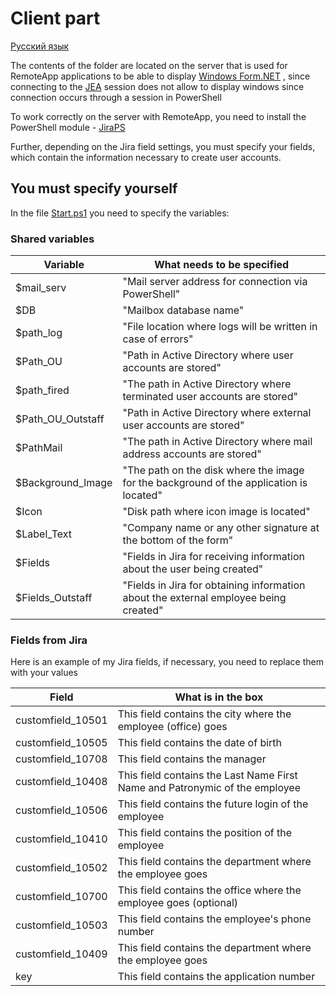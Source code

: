 # Client part

[Русский язык](https://github.com/AleksandrMikoshi/PowerShell/blob/main/Manage-Users/Client/Readme_ru.md)   

The contents of the folder are located on the server that is used for RemoteApp applications to be able to display [Windows Form.NET](https://learn.microsoft.com/en-us/dotnet/desktop/winforms/overview/?view=netdesktop-7.0) , since connecting to the [JEA](https://learn.microsoft.com/en-us/powershell/scripting/learn/remoting/jea/overview?view=powershell-7.3) session does not allow to display windows since connection occurs through a session in PowerShell   

To work correctly on the server with RemoteApp, you need to install the PowerShell module - [JiraPS](https://atlassianps.org/docs/JiraPS/)   

Further, depending on the Jira field settings, you must specify your fields, which contain the information necessary to create user accounts.   
## You must specify yourself

In the file [Start.ps1](https://github.com/AleksandrMikoshi/PowerShell/blob/main/Manage-Users/Client/Start.ps1) you need to specify the variables:

### Shared variables
| Variable              | What needs to be specified                                                                |
|---|---|
| $mail_serv            | "Mail server address for connection via PowerShell"                                       |
| $DB                   | "Mailbox database name"                                                                   |
| $path_log             | "File location where logs will be written in case of errors"                              |
| $Path_OU              | "Path in Active Directory where user accounts are stored"                                 |
| $path_fired           | "The path in Active Directory where terminated user accounts are stored"                  |
| $Path_OU_Outstaff     | "Path in Active Directory where external user accounts are stored"                        |
| $PathMail             | "The path in Active Directory where mail address accounts are stored"                     |
| $Background_Image     | "The path on the disk where the image for the background of the application is located"   |
| $Icon                 | "Disk path where icon image is located"                                                   |
| $Label_Text           | "Company name or any other signature at the bottom of the form"                           |
| $Fields               | "Fields in Jira for receiving information about the user being created"                   |
| $Fields_Outstaff      | "Fields in Jira for obtaining information about the external employee being created"      |


### Fields from Jira
Here is an example of my Jira fields, if necessary, you need to replace them with your values

| Field             | What is in the box                                                            |
|---|---|
| customfield_10501 | This field contains the city where the employee (office) goes                 |
| customfield_10505 | This field contains the date of birth                                         |
| customfield_10708 | This field contains the manager                                               |
| customfield_10408 | This field contains the Last Name First Name and Patronymic of the employee   |
| customfield_10506 | This field contains the future login of the employee                          |
| customfield_10410 | This field contains the position of the employee                              |
| customfield_10502 | This field contains the department where the employee goes                    |
| customfield_10700 | This field contains the office where the employee goes (optional)             |
| customfield_10503 | This field contains the employee's phone number                               |
| customfield_10409 | This field contains the department where the employee goes                    |
| key               | This field contains the application number                                    |
